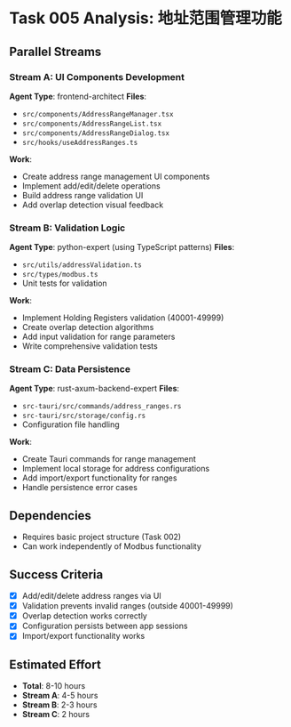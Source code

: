 # Task 005 Analysis: 地址范围管理功能

## Parallel Streams

### Stream A: UI Components Development
**Agent Type**: frontend-architect
**Files**:
- `src/components/AddressRangeManager.tsx`
- `src/components/AddressRangeList.tsx` 
- `src/components/AddressRangeDialog.tsx`
- `src/hooks/useAddressRanges.ts`

**Work**:
- Create address range management UI components
- Implement add/edit/delete operations
- Build address range validation UI
- Add overlap detection visual feedback

### Stream B: Validation Logic
**Agent Type**: python-expert (using TypeScript patterns)
**Files**:
- `src/utils/addressValidation.ts`
- `src/types/modbus.ts`
- Unit tests for validation

**Work**:
- Implement Holding Registers validation (40001-49999)
- Create overlap detection algorithms
- Add input validation for range parameters
- Write comprehensive validation tests

### Stream C: Data Persistence
**Agent Type**: rust-axum-backend-expert
**Files**:
- `src-tauri/src/commands/address_ranges.rs`
- `src-tauri/src/storage/config.rs`
- Configuration file handling

**Work**:
- Create Tauri commands for range management
- Implement local storage for address configurations
- Add import/export functionality for ranges
- Handle persistence error cases

## Dependencies
- Requires basic project structure (Task 002)
- Can work independently of Modbus functionality

## Success Criteria
- [x] Add/edit/delete address ranges via UI
- [x] Validation prevents invalid ranges (outside 40001-49999)
- [x] Overlap detection works correctly
- [x] Configuration persists between app sessions
- [x] Import/export functionality works

## Estimated Effort
- **Total**: 8-10 hours
- **Stream A**: 4-5 hours
- **Stream B**: 2-3 hours
- **Stream C**: 2 hours